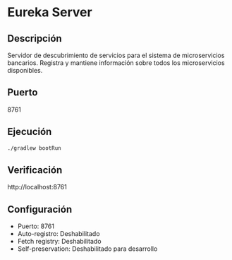 # Eureka Server

## Descripción

Servidor de descubrimiento de servicios para el sistema de microservicios bancarios. Registra y mantiene información sobre todos los microservicios disponibles.

## Puerto

8761

## Ejecución

```bash
./gradlew bootRun
```

## Verificación

http://localhost:8761

## Configuración

- Puerto: 8761
- Auto-registro: Deshabilitado
- Fetch registry: Deshabilitado
- Self-preservation: Deshabilitado para desarrollo 